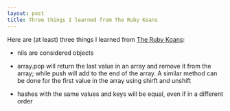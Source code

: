 ```yaml
---
layout: post
title: Three things I learned from The Ruby Koans
---
```


Here are (at least) three things I learned from [The Ruby Koans](http://rubykoans.com/):

- nils are considered objects

- array.pop will return the last value in an array and remove it from the array; while push will add to the end of the array.  A similar method can be done for the first value in the array using shirft and unshift

- hashes with the same values and keys will be equal, even if in a different order

